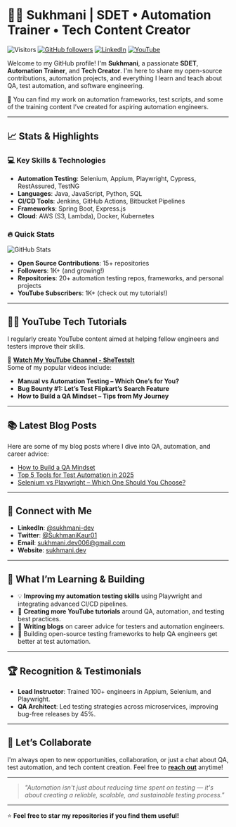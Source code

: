 # 👩‍💻 Sukhmani | SDET • Automation Trainer • Tech Content Creator


![Visitors](https://visitor-badge.laobi.icu/badge?page_id=sukhmani.dev.portfolio)
[![GitHub followers](https://img.shields.io/github/followers/Sukhmani-Kaur1?label=Follow&style=social)](https://github.com/Sukhmani-Kaur1)
[![LinkedIn](https://img.shields.io/badge/LinkedIn-Connect-blue?logo=linkedin)](https://linkedin.com/in/sukhmani-dev)
[![YouTube](https://img.shields.io/badge/YouTube-Subscribe-red?logo=youtube)](https://youtube.com/@SheTestsIt)

Welcome to my GitHub profile! I'm **Sukhmani**, a passionate **SDET**, **Automation Trainer**, and **Tech Creator**. I'm here to share my open-source contributions, automation projects, and everything I learn and teach about QA, test automation, and software engineering.

🚀 You can find my work on automation frameworks, test scripts, and some of the training content I’ve created for aspiring automation engineers.

---

## 📈 Stats & Highlights

### 💻 **Key Skills & Technologies**

- **Automation Testing**: Selenium, Appium, Playwright, Cypress, RestAssured, TestNG
- **Languages**: Java, JavaScript, Python, SQL
- **CI/CD Tools**: Jenkins, GitHub Actions, Bitbucket Pipelines
- **Frameworks**: Spring Boot, Express.js
- **Cloud**: AWS (S3, Lambda), Docker, Kubernetes

### 🔥 **Quick Stats**  
![GitHub Stats](https://github-readme-stats.vercel.app/api?username=Sukhmani-Kaur1&show_icons=true&hide_title=true&count_private=true&hide=prs&theme=dark&bg_color=2A2A2A)

- **Open Source Contributions**: 15+ repositories
- **Followers**: 1K+ (and growing!)
- **Repositories**: 20+ automation testing repos, frameworks, and personal projects
- **YouTube Subscribers**: 1K+ (check out my tutorials!)

---

## 🧑‍🏫 **YouTube Tech Tutorials**

I regularly create YouTube content aimed at helping fellow engineers and testers improve their skills. 

🔗 **[Watch My YouTube Channel - SheTestsIt](https://youtube.com/@SheTestsIt)**  
Some of my popular videos include:
- **Manual vs Automation Testing – Which One’s for You?**
- **Bug Bounty #1: Let’s Test Flipkart’s Search Feature**
- **How to Build a QA Mindset – Tips from My Journey**

---

## 📚 **Latest Blog Posts**

Here are some of my blog posts where I dive into QA, automation, and career advice:

- [How to Build a QA Mindset](https://sukhmani.dev/blog/qa-mindset)
- [Top 5 Tools for Test Automation in 2025](https://sukhmani.dev/blog/top-5-qa-tools-2025)
- [Selenium vs Playwright – Which One Should You Choose?](https://sukhmani.dev/blog/selenium-vs-playwright)

---

## 🔗 **Connect with Me**

- **LinkedIn**: [@sukhmani-dev](https://linkedin.com/in/sukhmani-dev)
- **Twitter**: [@SukhmaniKaur01](https://twitter.com/SukhmaniKaur01)
- **Email**: [sukhmani.dev006@gmail.com](mailto:sukhmani.dev006@gmail.com)
- **Website**: [sukhmani.dev](https://sukhmani.dev)

---

## 🌱 **What I’m Learning & Building**

- 💡 **Improving my automation testing skills** using Playwright and integrating advanced CI/CD pipelines.
- 🎥 **Creating more YouTube tutorials** around QA, automation, and testing best practices.
- 📖 **Writing blogs** on career advice for testers and automation engineers.
- 🚀 Building open-source testing frameworks to help QA engineers get better at test automation.

---

## 🏆 **Recognition & Testimonials**

- **Lead Instructor**: Trained 100+ engineers in Appium, Selenium, and Playwright.
- **QA Architect**: Led testing strategies across microservices, improving bug-free releases by 45%.

---

## 💬 **Let’s Collaborate**

I'm always open to new opportunities, collaboration, or just a chat about QA, test automation, and tech content creation. Feel free to **[reach out](mailto:sukhmani.dev006@gmail.com)** anytime!

---

> _"Automation isn't just about reducing time spent on testing — it's about creating a reliable, scalable, and sustainable testing process."_

---

⭐ **Feel free to star my repositories if you find them useful!**
